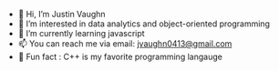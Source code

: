 - 👋 Hi, I’m Justin Vaughn
- 👀 I’m interested in data analytics and object-oriented programming
- 🌱 I’m currently learning javascript
- 📫 You can reach me via email: jvaughn0413@gmail.com
- 🤩 Fun fact : C++ is my favorite programming langauge

<!---
JLV4/JLV4 is a ✨ special ✨ repository because its `README.md` (this file) appears on your GitHub profile.
You can click the Preview link to take a look at your changes.
--->
